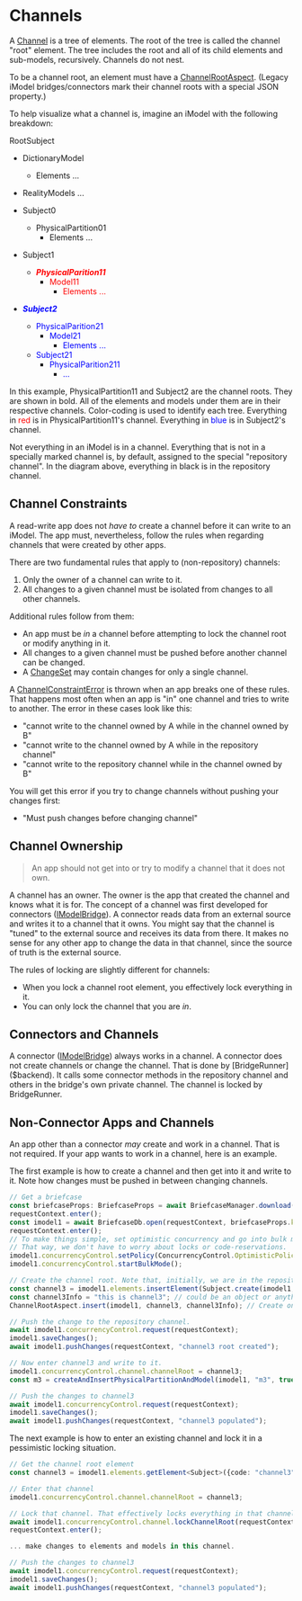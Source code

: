 # Channels

A [Channel]($backend) is a tree of elements. The root of the tree is called the channel "root" element. The tree includes the root and all of its child elements and sub-models, recursively. Channels do not nest.

To be a channel root, an element must have a [ChannelRootAspect]($backend). (Legacy iModel bridges/connectors mark their channel roots with a special JSON property.)

To help visualize what a channel is, imagine an iModel with the following breakdown:

RootSubject

- DictionaryModel
  - Elements ...
- RealityModels ...
- Subject0
  - PhysicalPartition01
    - Elements ...
- Subject1

  - <span style="color:red">**_PhysicalParition11_**</span>
    - <span style="color:red">Model11</span>
      - <span style="color:red">Elements ...</span>

- <span style="color:blue">**_Subject2_**</span>
  - <span style="color:blue">PhysicalParition21</span>
    - <span style="color:blue">Model21</span>
      - <span style="color:blue">Elements ...</span>
  - <span style="color:blue">Subject21</span>
    - <span style="color:blue">PhysicalParition211</span>
      - <span style="color:blue">...</span>

In this example, PhysicalPartition11 and Subject2 are the channel roots. They are shown in bold. All of the elements and models under them are in their respective channels. Color-coding is used to identify each tree. Everything in <span style="color:red">red</span> is in PhysicalPartition11's channel. Everything in <span style="color:blue">blue</span> is in Subject2's channel.

Not everything in an iModel is in a channel. Everything that is not in a specially marked channel is, by default, assigned to the special "repository channel". In the diagram above, everything in black is in the repository channel.

## Channel Constraints

A read-write app does not _have to_ create a channel before it can write to an iModel. The app must, nevertheless, follow the rules when regarding channels that were created by other apps.

There are two fundamental rules that apply to (non-repository) channels:

1. Only the owner of a channel can write to it.
1. All changes to a given channel must be isolated from changes to all other channels.

Additional rules follow from them:

- An app must be _in_ a channel before attempting to lock the channel root or modify anything in it.
- All changes to a given channel must be pushed before another channel can be changed.
- A [ChangeSet]($imodelhub-client) may contain changes for only a single channel.

A [ChannelConstraintError]($backend) is thrown when an app breaks one of these rules. That happens most often when an app is "in" one channel and tries to write to another. The error in these cases look like this:

- "cannot write to the channel owned by A while in the channel owned by B"
- "cannot write to the channel owned by A while in the repository channel"
- "cannot write to the repository channel while in the channel owned by B"

You will get this error if you try to change channels without pushing your changes first:

- "Must push changes before changing channel"

## Channel Ownership

> An app should not get into or try to modify a channel that it does not own.

A channel has an owner. The owner is the app that created the channel and knows what it is for. The concept of a channel was first developed for connectors ([IModelBridge]($backend)). A connector reads data from an external source and writes it to a channel that it owns. You might say that the channel is "tuned" to the external source and receives its data from there. It makes no sense for any other app to change the data in that channel, since the source of truth is the external source.

The rules of locking are slightly different for channels:

- When you lock a channel root element, you effectively lock everything in it.
- You can only lock the channel that you are _in_.

## Connectors and Channels

A connector ([IModelBridge]($backend)) always works in a channel. A connector does not create channels or change the channel. That is done by [BridgeRunner]($backend). It calls some connector methods in the repository channel and others in the bridge's own private channel. The channel is locked by BridgeRunner.

## Non-Connector Apps and Channels

An app other than a connector _may_ create and work in a channel. That is not required. If your app wants to work in a channel, here is an example.

The first example is how to create a channel and then get into it and write to it. Note how changes must be pushed in between changing channels.

```ts
// Get a briefcase
const briefcaseProps: BriefcaseProps = await BriefcaseManager.download(requestContext, testProjectId, readWriteTestIModel.id, { syncMode: SyncMode.PullAndPush });
requestContext.enter();
const imodel1 = await BriefcaseDb.open(requestContext, briefcaseProps.key);
requestContext.enter();
// To make things simple, set optimistic concurrency and go into bulk mode.
// That way, we don't have to worry about locks or code-reservations.
imodel1.concurrencyControl.setPolicy(ConcurrencyControl.OptimisticPolicy);
imodel1.concurrencyControl.startBulkMode();

// Create the channel root. Note that, initially, we are in the repository channel.
const channel3 = imodel1.elements.insertElement(Subject.create(imodel1, imodel1.elements.getRootSubject().id, "channel3"));
const channel3Info = "this is channel3"; // could be an object or anything you like
ChannelRootAspect.insert(imodel1, channel3, channel3Info); // Create one of the channels using the new aspect in the way iModel.js apps would set them up.

// Push the change to the repository channel.
await imodel1.concurrencyControl.request(requestContext);
imodel1.saveChanges();
await imodel1.pushChanges(requestContext, "channel3 root created");

// Now enter channel3 and write to it.
imodel1.concurrencyControl.channel.channelRoot = channel3;
const m3 = createAndInsertPhysicalPartitionAndModel(imodel1, "m3", true, channel3; // some function that creates a model

// Push the changes to channel3
await imodel1.concurrencyControl.request(requestContext);
imodel1.saveChanges();
await imodel1.pushChanges(requestContext, "channel3 populated");
```

The next example is how to enter an existing channel and lock it in a pessimistic locking situation.

```ts
// Get the channel root element
const channel3 = imodel1.elements.getElement<Subject>({code: "channel3"});

// Enter that channel
imodel1.concurrencyControl.channel.channelRoot = channel3;

// Lock that channel. That effectively locks everything in that channel.
await imodel1.concurrencyControl.channel.lockChannelRoot(requestContext);
requestContext.enter();

... make changes to elements and models in this channel.

// Push the changes to channel3
await imodel1.concurrencyControl.request(requestContext);
imodel1.saveChanges();
await imodel1.pushChanges(requestContext, "channel3 populated");
```
